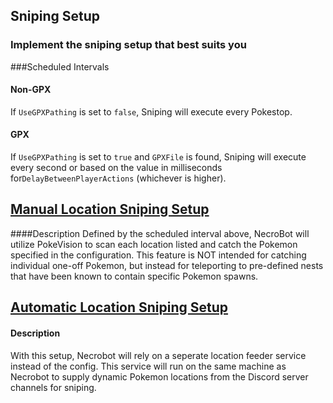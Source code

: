 ## Sniping Setup

### Implement the sniping setup that best suits you

###Scheduled Intervals
#### Non-GPX
If `UseGPXPathing` is set to `false`,
Sniping will execute every Pokestop.

#### GPX
If `UseGPXPathing` is set to `true` and `GPXFile` is found,
Sniping will execute every second or based on the value in milliseconds for`DelayBetweenPlayerActions` (whichever is higher).

## [Manual Location Sniping Setup](https://github.com/NecronomiconCoding/NecroBot/wiki/Manual-Locations-Sniping-Guide)
####Description
Defined by the scheduled interval above, NecroBot will utilize PokeVision to scan each location listed and catch the Pokemon specified in the configuration. This feature is NOT intended for catching individual one-off Pokemon, but instead for teleporting to pre-defined nests that have been known to contain specific Pokemon spawns.

## [Automatic Location Sniping Setup](https://github.com/NecronomiconCoding/NecroBot/wiki/Automatic-Locations-Sniping-Guide)
#### Description
With this setup, Necrobot will rely on a seperate location feeder service instead of the config. This service will run on the same machine as Necrobot to supply dynamic Pokemon locations from the Discord server channels for sniping.


